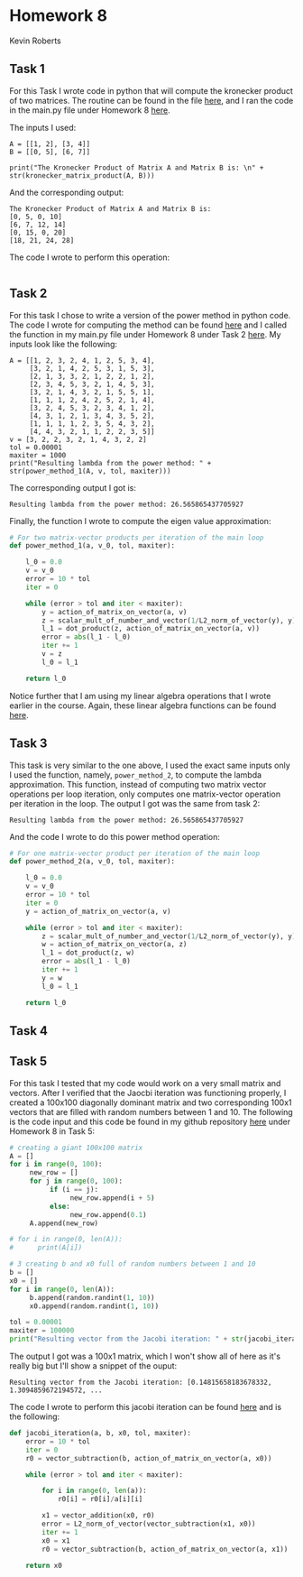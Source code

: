 # Homework 8
Kevin Roberts

## Task 1 

For this Task I wrote code in python that will compute the kronecker product of two matrices. The routine can be found in
the file [here](https://github.com/Kevin-Jay-Roberts21/math4610/blob/master/linear_algebra_operations/linear_algebra_operations.py), 
and I ran the code in the main.py file under Homework 8 [here](https://github.com/Kevin-Jay-Roberts21/math4610/blob/master/main.py).

The inputs I used: 

```
A = [[1, 2], [3, 4]]
B = [[0, 5], [6, 7]]

print("The Kronecker Product of Matrix A and Matrix B is: \n" + str(kronecker_matrix_product(A, B)))
```

And the corresponding output: 

```
The Kronecker Product of Matrix A and Matrix B is: 
[0, 5, 0, 10]
[6, 7, 12, 14]
[0, 15, 0, 20]
[18, 21, 24, 28]
```

The code I wrote to perform this operation: 

```

```


## Task 2 

For this task I chose to write a version of the power method in python code. The code I wrote for computing the method can
be found [here](https://github.com/Kevin-Jay-Roberts21/math4610/blob/master/linear_algebra_operations/eigen_value_solutions.py) 
and I called the function in my main.py file under Homework 8 under Task 2 [here](https://github.com/Kevin-Jay-Roberts21/math4610/blob/master/main.py). 
My inputs look like the following: 

```
A = [[1, 2, 3, 2, 4, 1, 2, 5, 3, 4],
     [3, 2, 1, 4, 2, 5, 3, 1, 5, 3],
     [2, 1, 3, 3, 2, 1, 2, 2, 1, 2],
     [2, 3, 4, 5, 3, 2, 1, 4, 5, 3],
     [3, 2, 1, 4, 3, 2, 1, 5, 5, 1],
     [1, 1, 1, 2, 4, 2, 5, 2, 1, 4],
     [3, 2, 4, 5, 3, 2, 3, 4, 1, 2],
     [4, 3, 1, 2, 1, 3, 4, 3, 5, 2],
     [1, 1, 1, 1, 2, 3, 5, 4, 3, 2],
     [4, 4, 3, 2, 1, 1, 2, 2, 3, 5]]
v = [3, 2, 2, 3, 2, 1, 4, 3, 2, 2]
tol = 0.00001
maxiter = 1000
print("Resulting lambda from the power method: " + str(power_method_1(A, v, tol, maxiter)))
```

The corresponding output I got is:

```
Resulting lambda from the power method: 26.565865437705927
```

Finally, the function I wrote to compute the eigen value approximation: 

```python
# For two matrix-vector products per iteration of the main loop
def power_method_1(a, v_0, tol, maxiter):

    l_0 = 0.0
    v = v_0
    error = 10 * tol
    iter = 0

    while (error > tol and iter < maxiter):
        y = action_of_matrix_on_vector(a, v)
        z = scalar_mult_of_number_and_vector(1/L2_norm_of_vector(y), y)
        l_1 = dot_product(z, action_of_matrix_on_vector(a, v))
        error = abs(l_1 - l_0)
        iter += 1
        v = z
        l_0 = l_1

    return l_0
```

Notice further that I am using my linear algebra operations that I wrote earlier in the course. Again, these linear algebra 
functions can be found [here](https://github.com/Kevin-Jay-Roberts21/math4610/blob/master/linear_algebra_operations/linear_algebra_operations.py).

## Task 3 

This task is very similar to the one above, I used the exact same inputs only I used the function, namely, ``power_method_2``,
to compute the lambda approximation. This function, instead of computing two matrix vector operations per loop iteration, 
only computes one matrix-vector operation per iteration in the loop. The output I got was the same from task 2: 

```
Resulting lambda from the power method: 26.565865437705927
```

And the code I wrote to do this power method operation:

```python
# For one matrix-vector product per iteration of the main loop
def power_method_2(a, v_0, tol, maxiter):

    l_0 = 0.0
    v = v_0
    error = 10 * tol
    iter = 0
    y = action_of_matrix_on_vector(a, v)

    while (error > tol and iter < maxiter):
        z = scalar_mult_of_number_and_vector(1/L2_norm_of_vector(y), y)
        w = action_of_matrix_on_vector(a, z)
        l_1 = dot_product(z, w)
        error = abs(l_1 - l_0)
        iter += 1
        y = w
        l_0 = l_1

    return l_0
```

## Task 4 



## Task 5 

For this task I tested that my code would work on a very small matrix and vectors. After I verified that the Jaocbi iteration
was functioning properly, I created a 100x100 diagonally dominant matrix and two corresponding 100x1 vectors that are filled 
with random numbers between 1 and 10. The following is the code input and this code be found in my github repository [here](https://github.com/Kevin-Jay-Roberts21/math4610/blob/master/main.py)
under Homework 8 in Task 5: 

```python
# creating a giant 100x100 matrix
A = []
for i in range(0, 100):
     new_row = []
     for j in range(0, 100):
          if (i == j):
               new_row.append(i + 5)
          else:
               new_row.append(0.1)
     A.append(new_row)

# for i in range(0, len(A)):
#      print(A[i])

# 3 creating b and x0 full of random numbers between 1 and 10
b = []
x0 = []
for i in range(0, len(A)):
     b.append(random.randint(1, 10))
     x0.append(random.randint(1, 10))

tol = 0.00001
maxiter = 100000
print("Resulting vector from the Jacobi iteration: " + str(jacobi_iteration(A, b, x0, tol, maxiter)))
```

The output I got was a 100x1 matrix, which I won't show all of here as it's really big but I'll show a snippet of the ouput:

```
Resulting vector from the Jacobi iteration: [0.14815658183678332, 1.3094859672194572, ...
```

The code I wrote to perform this jacobi iteration can be found [here](https://github.com/Kevin-Jay-Roberts21/math4610/blob/master/linear_algebra_operations/eigen_value_solutions.py) and is the following: 

```python
def jacobi_iteration(a, b, x0, tol, maxiter):
    error = 10 * tol
    iter = 0
    r0 = vector_subtraction(b, action_of_matrix_on_vector(a, x0))

    while (error > tol and iter < maxiter):

        for i in range(0, len(a)):
            r0[i] = r0[i]/a[i][i]

        x1 = vector_addition(x0, r0)
        error = L2_norm_of_vector(vector_subtraction(x1, x0))
        iter += 1
        x0 = x1
        r0 = vector_subtraction(b, action_of_matrix_on_vector(a, x1))

    return x0
```